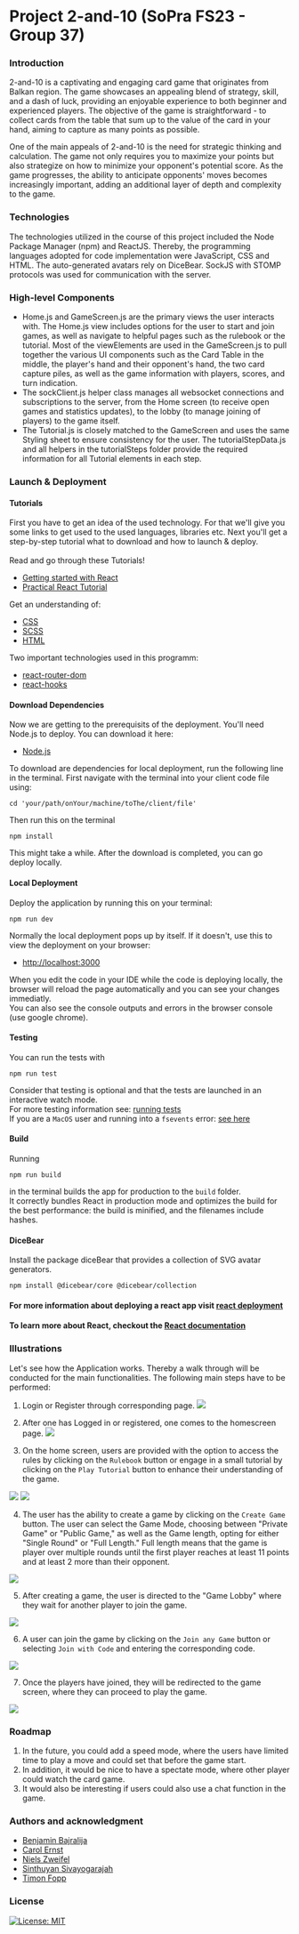 # Project 2-and-10 (SoPra FS23 - Group 37)

### Introduction

2-and-10 is a captivating and engaging card game that originates from Balkan region. The game showcases an appealing blend of strategy, skill, and a dash of luck, providing an enjoyable experience to both beginner and experienced players. The objective of the game is straightforward - to collect cards from the table that sum up to the value of the card in your hand, aiming to capture as many points as possible. 

One of the main appeals of 2-and-10 is the need for strategic thinking and calculation. The game not only requires you to maximize your points but also strategize on how to minimize your opponent's potential score. As the game progresses, the ability to anticipate opponents' moves becomes increasingly important, adding an additional layer of depth and complexity to the game.


### Technologies

The technologies utilized in the course of this project included the Node Package Manager (npm) and ReactJS. Thereby, the programming languages adopted for code implementation were JavaScript, CSS and HTML. The auto-generated avatars rely on DiceBear. SockJS with STOMP protocols was used for communication with the server.


### High-level Components
- Home.js and GameScreen.js are the primary views the user interacts with. The Home.js view includes options for the user to start and join games, as well as navigate to helpful pages such as the rulebook or the tutorial. Most of the viewElements are used in the GameScreen.js to pull together the various UI components such as the Card Table in the middle, the player's hand and their opponent's hand, the two card capture piles, as well as the game information with players, scores, and turn indication.
- The sockClient.js helper class manages all websocket connections and subscriptions to the server, from the Home screen (to receive open games and statistics updates), to the lobby (to manage joining of players) to the game itself. 
- The Tutorial.js is closely matched to the GameScreen and uses the same Styling sheet to ensure consistency for the user. The tutorialStepData.js and all helpers in the tutorialSteps folder provide the required information for all Tutorial elements in each step.

### Launch & Deployment
#### Tutorials
First you have to get an idea of the used technology. For that we'll give you some links to get used to the used languages, libraries etc.
Next you'll get a step-by-step tutorial what to download and how to launch & deploy.<br/><br/>
Read and go through these Tutorials!
- [Getting started with React](https://reactjs.org/docs/getting-started.html)
- [Practical React Tutorial](https://reactjs.org/tutorial/tutorial.html) <br/>

Get an understanding of:
- [CSS](https://www.w3schools.com/Css/)
- [SCSS](https://sass-lang.com/documentation/syntax)
- [HTML](https://www.w3schools.com/html/html_intro.asp)

Two important technologies used in this programm:
- [react-router-dom](https://reacttraining.com/react-router/web/guides/quick-start)
- [react-hooks](https://reactrouter.com/web/api/Hooks)

#### Download Dependencies

Now we are getting to the prerequisits of the deployment. You'll need Node.js to deploy. You can download it here:
- [Node.js](https://nodejs.org)

To download are dependencies for local deployment, run the following line in the terminal. First navigate with the terminal into your client code file using:
```
cd 'your/path/onYour/machine/toThe/client/file'
```
Then run this on the terminal

```
npm install
```
This might take a while. After the download is completed, you can go deploy locally. 

#### Local Deployment
Deploy the application by running this on your terminal:
```
npm run dev
```
Normally the local deployment pops up by itself. If it doesn't, use this to view the deployment on your browser:
- [http://localhost:3000](http://localhost:3000)

When you edit the code in your IDE while the code is deploying locally, the browser will reload the page automatically and you can see your changes immediatly. <br/>
You can also see the console outputs and errors in the browser console (use google chrome).

#### Testing
You can run the tests with
```
npm run test
```
Consider that testing is optional and that the tests are launched in an interactive watch mode.<br/>
For more testing information see: [running tests](https://facebook.github.io/create-react-app/docs/running-tests) <br/>
If you are a ```MacOS``` user and running into a ```fsevents``` error: 
[see here](https://github.com/jest-community/vscode-jest/issues/423)

#### Build
Running
```
npm run build
```
in the terminal builds the app for production to the ```build``` folder. <br/>
It correctly bundles React in production mode and optimizes the build for the best performance: the build is minified, and the filenames include hashes.

#### DiceBear
Install the package diceBear that provides a collection of SVG avatar generators.
```
npm install @dicebear/core @dicebear/collection
```

#### For more information about deploying a react app visit [react deployment](https://facebook.github.io/create-react-app/docs/deployment)
#### To learn more about React, checkout the [React documentation](https://reactjs.org/)


### Illustrations

Let's see how the Application works. Thereby a walk through will be conducted for the main functionalities. The following main steps have to be performed:

1. Login or Register through corresponding page.
   <img src= "src/image/LoginPage.png">

2. After one has Logged in or registered, one comes to the homescreen page.
   <img src= "src/image/HomePage.png">
   
3. On the home screen, users are provided with the option to access the rules by clicking on the ```Rulebook``` button or engage in a small tutorial by clicking on the ```Play Tutorial``` button to enhance their understanding of the game.

 <img src= "src/image/PlayTutorial.png">
 <img src= "src/image/RuleBoook.png">
 
 4. The user has the ability to create a game by clicking on the ```Create Game``` button. The user can select the Game Mode, choosing between "Private Game" or "Public Game," as well as the Game length, opting for either "Single Round" or "Full Length." Full length means that the game is player over multiple rounds until the first player reaches at least 11 points and at least 2 more than their opponent.

<img src = "src/image/CreateGame.png">

5. After creating a game, the user is directed to the "Game Lobby" where they wait for another player to join the game.

<img src = "src/image/GameLobby.png">

6. A user can join the game by clicking on the ```Join any Game``` button or selecting ```Join with Code``` and entering the corresponding code.

<img src = "src/image/JoinGameById.png">

7. Once the players have joined, they will be redirected to the game screen, where they can proceed to play the game.

<img src = "src/image/GameScreen.png">

### Roadmap
1. In the future, you could add a speed mode, where the users have limited time to play a move and could set that before the game start.
2. In addition, it would be nice to have a spectate mode, where other player could watch the card game.
3. It would also be interesting if users could also use a chat function in the game.

### Authors and acknowledgment

- [Benjamin Bajralija](https://github.com/bbajrari)
- [Carol Ernst](https://github.com/carolernst-uzh)
- [Niels Zweifel](https://github.com/itsniezwe)
- [Sinthuyan Sivayogarajah](https://github.com/Sinthuyan97)
- [Timon Fopp](https://github.com/trofej)


### License
[![License: MIT](https://img.shields.io/badge/License-MIT-yellow.svg)](https://opensource.org/licenses/MIT)

